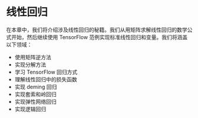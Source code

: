 # 线性回归

在本章中，我们将介绍涉及线性回归的秘籍。我们从用矩阵求解线性回归的数学公式开始，然后继续使用 TensorFlow 范例实现标准线性回归和变量。我们将涵盖以下领域：

*   使用矩阵逆方法
*   实现分解方法
*   学习 TensorFlow 回归方式
*   理解线性回归中的损失函数
*   实现 deming 回归
*   实现套索和岭回归
*   实现弹性网络回归
*   实现逻辑回归